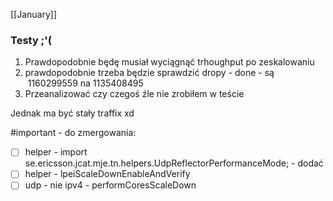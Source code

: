 [[January]]

### Testy ;'(

1. Prawdopodobnie będę musiał wyciągnąć trhoughput po zeskalowaniu
2. prawdopodobnie trzeba będzie sprawdzić dropy - done - są  1160299559 na 1135408495
3. Przeanalizować czy czegoś źle nie  zrobiłem w teście

Jednak ma być stały traffix xd

#important - do zmergowania:
- [ ] helper - import se.ericsson.jcat.mje.tn.helpers.UdpReflectorPerformanceMode; - dodać
- [ ] helper - lpeiScaleDownEnableAndVerify
- [ ] udp - nie ipv4 - performCoresScaleDown